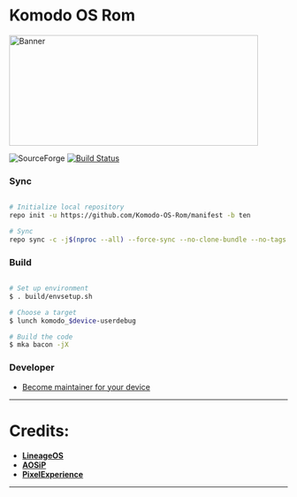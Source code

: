 # Komodo OS Rom #
<a href="https://imgur.com/8RoBGQS"><img src="https://i.imgur.com/8RoBGQS.png" title="Banner" height="200" width="450"/></a>

![SourceForge](https://img.shields.io/sourceforge/dm/komodos-rom.svg?color=red&label=Komodo%20OS%20Downloads&style=popout-square&labelColor=121217&logo=openSUSE)
[![Build Status](https://jenkins.komodo-os.my.id/job/komodo-stable/badge/icon?style=flat-square&subject=Build%20Jenkins)](https://jenkins.komodo-os.my.id/job/Komodo-stable)

### Sync ###

```bash

# Initialize local repository
repo init -u https://github.com/Komodo-OS-Rom/manifest -b ten

# Sync
repo sync -c -j$(nproc --all) --force-sync --no-clone-bundle --no-tags
```

### Build ###

```bash

# Set up environment
$ . build/envsetup.sh

# Choose a target
$ lunch komodo_$device-userdebug

# Build the code
$ mka bacon -jX
```

### Developer ###

- [Become maintainer for your device](https://github.com/Komodo-OS-Rom/manifest/wiki/Maintainers-Requirements)

---------------------------------------------------------------------------------------
 Credits:
 =======

 * [**LineageOS**](https://github.com/LineageOS)
 * [**AOSiP**](https://github.com/AOSiP)
 * [**PixelExperience**](https://github.com/PixelExperience)

---------------------------------------------------------------------------------------

